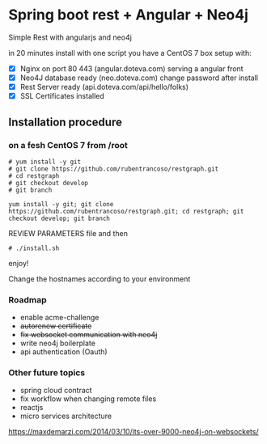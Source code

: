 # Spring boot rest + Angular + Neo4j
Simple Rest with angularjs and neo4j
                        
in 20 minutes install with one script you have a CentOS 7 box setup with:

   - [x] Nginx on port 80 443  (angular.doteva.com) serving a angular front
   - [x] Neo4J database ready  (neo.doteva.com) change password after install 
   - [x] Rest Server ready     (api.doteva.com/api/hello/folks)
   - [x] SSL Certificates installed
   
## Installation procedure  

### on a fesh CentOS 7 from /root
```
# yum install -y git 
# git clone https://github.com/rubentrancoso/restgraph.git
# cd restgraph
# git checkout develop
# git branch

yum install -y git; git clone https://github.com/rubentrancoso/restgraph.git; cd restgraph; git checkout develop; git branch
```
REVIEW PARAMETERS file and then
```
# ./install.sh
```

enjoy!

Change the hostnames according to your environment

### Roadmap

- enable acme-challenge
- ~~autorenew certificate~~
- ~~fix websocket communication with neo4j~~
- write neo4j boilerplate
- api authentication (Oauth)

### Other future topics

- spring cloud contract
- fix workflow when changing remote files
- reactjs
- micro services architecture

https://maxdemarzi.com/2014/03/10/its-over-9000-neo4j-on-websockets/

